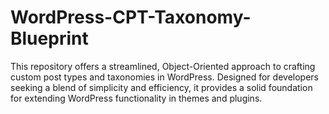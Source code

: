 # WordPress-CPT-Taxonomy-Blueprint
 This repository offers a streamlined, Object-Oriented approach to crafting custom post types and taxonomies in WordPress. Designed for developers seeking a blend of simplicity and efficiency, it provides a solid foundation for extending WordPress functionality in themes and plugins.
